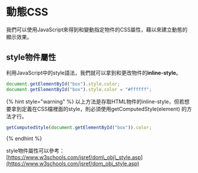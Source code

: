 # 動態CSS

我們可以使用JavaScript來得到和變動指定物件的CSS屬性，藉以來建立動態的顯示效果。

## style物件屬性

利用JavaScript中的style語法，我們就可以拿到和更改物件的**inline-style**。

```javascript
document.getElementById("box").style.color;
document.getElementById("box").style.color = "#ffffff";
```

{% hint style="warning" %}
以上方法是存取HTML物件的inline-style，但若想要拿到定義在CSS檔裡面的style，則必須使用getComputedStyle\(element\) 的方法才行。

```javascript
getComputedStyle(document.getElementById("box")).color;
```
{% endhint %}

style物件屬性可以參考：[https://www.w3schools.com/jsref/dom\_obj\_style.asp](https://www.w3schools.com/jsref/dom_obj_style.asp)

